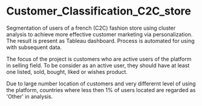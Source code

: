# Customer_Classification_C2C_store
Segmentation of users of a french (C2C) fashion store using cluster analysis to achieve more effective customer marketing via personalization. The result is present as Tableau dashboard. Process is automated for using with subsequent data.  


The focus of the project is customers who are active users of the platform in selling field. To be consider as an active user, they should have at least one listed, sold, bought, liked or wishes product.  


Due to large number location of customers and very differernt level of using the platform, countries where less then 1% of users located are regarded as 'Other' in analysis.  
